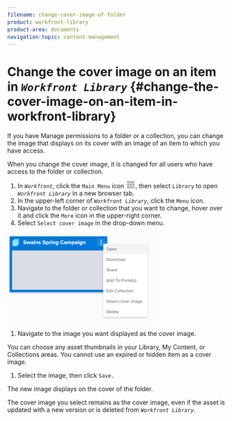 ```yaml
---
filename: change-cover-image-of-folder
product: workfront-library
product-area: documents
navigation-topic: content-management
---
```




# Change the cover image on an item in *`Workfront Library`* {#change-the-cover-image-on-an-item-in-workfront-library}

If you have Manage permissions to a folder or a collection, you can change the image that displays on its cover with an image of an item to which you have access.


When you change the cover image, it is changed for all users who have access to the folder or collection.



1.  In *`Workfront`*, click the `Main Menu` icon ![](assets/main-menu-icon.png), then select `Library` to open *`Workfront Library`* in a new browser tab.
1.  In the upper-left corner of *`Workfront Library`*, click the `Menu` icon.
1.  Navigate to the folder or collection that you want to change, hover over it and click the `More` icon in the upper-right corner.
1.  Select `Select cover image` in the drop-down menu.


   ![](assets/cover-menu-350x206.png)



1.  Navigate to the image you want displayed as the cover image.


   You can choose any asset thumbnails in your Library, My Content, or Collections areas. You cannot use an expired or hidden item as a cover image. 

1.   Select the image, then click `Save.`


   The new image displays on the cover of the folder.


   The cover image you select remains as the cover image, even if the asset is updated with a new version or is deleted from *`Workfront Library`*.



